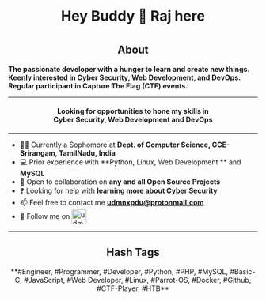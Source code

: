 <h1 align="center">Hey Buddy 👋 Raj here</h1>


#
<h2 align="center"> About </h2>

 **The passionate developer with a hunger to learn and create new things. Keenly interested in Cyber Security, Web Development, and DevOps. Regular participant in Capture The Flag (CTF) events.**

<hr>

<h4 align="center">Looking for opportunities to hone my skills in <br>Cyber Security, Web Development and DevOps</h4>
<hr>

- 👨‍🎓 Currently a Sophomore at **Dept. of Computer Science, GCE-Srirangam, TamilNadu, India**
- 💻 Prior experience with **Python, Linux, Web Development ** and **MySQL**
- 👯 Open to collaboration on **any and all Open Source Projects**
- ❓ Looking for help with **learning more about Cyber Security**
- 📫 Feel free to contact me **udmnxpdu@protonmail.com**
- :link: Follow me on <a href=https://linkedin.com/in/udmnxpdu target="_blank"><img align="center" src="https://www.linkedin.com/favicon.ico" alt="udmnxpdu" height="30" width="30" /></a>

<hr>

<h2 align="center">Hash Tags</h2>
<p align="center">
**#Engineer, #Programmer, #Developer, #Python, #PHP, #MySQL, #Basic-C, #JavaScript, #Web Developer, #Linux, #Parrot-OS, #Docker, #Github, #CTF-Player, #HTB**
</p>
